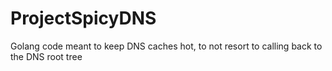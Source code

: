 # ProjectSpicyDNS
Golang code meant to keep DNS caches hot, to not resort to calling back to the DNS root tree
